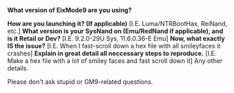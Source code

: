 **What version of EixMode9 are you using?**

**How are you launching it? (If applicable)**
[I.E.  Luma/NTRBootHax, ReiNand, etc.]
**What version is your SysNand on (Emu/RedNand if applicable), and is it Retail or Dev?**
[I.E. 9.2.0-29U Sys, 11.6.0.36-E Emu]
**Now, what exactly IS the issue?**
[I.E. When I fast-scroll down a hex file with all smileyfaces it crashes]
**Explain in great detail all neccessary steps to reproduce.**
[I.E. Make a hex file with a lot of smiley faces and fast scroll down it]
Any other details.


Please don't ask stupid or GM9-related questions.
